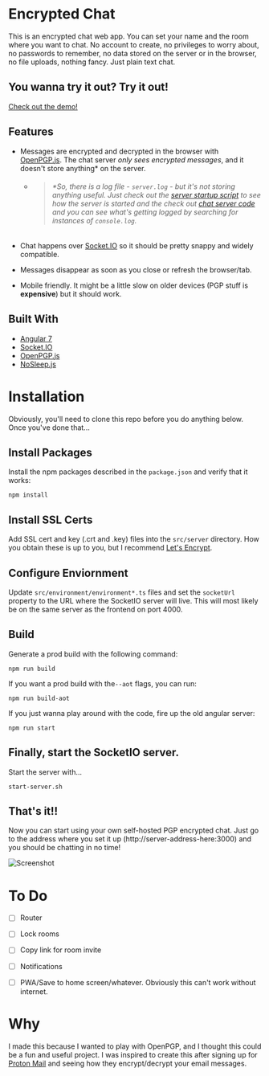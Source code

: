 # Encrypted Chat

This is an encrypted chat web app. You can set your name and the room where you want to chat. No account to create, no privileges to worry about, no passwords to remember, no data stored on the server or in the browser, no file uploads, nothing fancy. Just plain text chat.

## You wanna try it out? Try it out!
[Check out the demo!](https://cup.plan8home.com:3000/)

## Features
* Messages are encrypted and decrypted in the browser with [OpenPGP.js](https://github.com/openpgpjs/openpgpjs). The chat server _only sees encrypted messages_, and it doesn't store anything* on the server.
  * > ###### *So, there _is_ a log file - `server.log` - but it's not storing anything useful. Just check out the [server startup script](start-server.sh) to see how the server is started and the check out [chat server code](src/server/index.js) and you can see what's getting logged by searching for instances of `console.log`.

* Chat happens over [Socket.IO](https://socket.io/) so it should be pretty snappy and widely compatible.

* Messages disappear as soon as you close or refresh the browser/tab.

* Mobile friendly. It might be a little slow on older devices (PGP stuff is **expensive**) but it should work.

## Built With

* [Angular 7](https://angular.io)
* [Socket.IO](https://socket.io)
* [OpenPGP.js](https://github.com/openpgpjs/openpgpjs)
* [NoSleep.js](https://github.com/richtr/NoSleep.js?files=1)

# Installation

Obviously, you'll need to clone this repo before you do anything below. Once you've done that...

## Install Packages

Install the npm packages described in the `package.json` and verify that it works:

```shell
npm install
```

## Install SSL Certs

Add SSL cert and key (.crt and .key) files into the `src/server` directory. How you obtain these is up to you, but I recommend [Let's Encrypt](https://letsencrypt.org/).

## Configure Enviornment

Update `src/environment/environment*.ts` files and set the `socketUrl` property to the URL where the SocketIO server will live. This will most likely be on the same server as the frontend on port 4000.

## Build

Generate a prod build with the following command:

```shell
npm run build
```

If you want a prod build with the`--aot` flags, you can run:

```shell
npm run build-aot
```

If you just wanna play around with the code, fire up the old angular server:

```shell
npm run start
```

## Finally, start the SocketIO server.
Start the server with...
```shell
start-server.sh
```

## That's it!!
Now you can start using your own self-hosted PGP encrypted chat. Just go to the address where you set it up (http://server-address-here:3000) and you should be chatting in no time!

![Screenshot](https://raw.githubusercontent.com/plan8studios/encrypted-chat/master/screenshot.png)

# To Do

- [ ] Router
- [ ] Lock rooms
- [ ] Copy link for room invite
- [ ] Notifications
- [ ] PWA/Save to home screen/whatever. Obviously this can't work without internet.


# Why

I made this because I wanted to play with OpenPGP, and I thought this could be a fun and useful project. I was inspired to create this after signing up for [Proton Mail](https://protonmail.com/) and seeing how they encrypt/decrypt your email messages.
